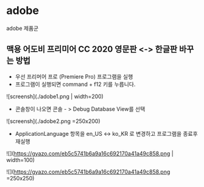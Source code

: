 # adobe
adobe 제품군


##  맥용 어도비 프리미어 CC 2020 영문판 <-> 한글판 바꾸는 방법

- 우선 프리머어 프로 (Premiere Pro) 프로그램을 실행
- 프로그램이 실행되면 command + f12 키를 누릅니다.


![screensh](./adobe1.png | width=200)

- 콘솔창이 나오면 콘솔 - > Debug Database View를 선택


![screensh](./adobe2.png =250x200)

- ApplicationLanguage 항목을 en_US <-> ko_KR 로 변경하고 프로그램을 종료후 재실행

![](https://gyazo.com/eb5c5741b6a9a16c692170a41a49c858.png | width=100)

![](https://gyazo.com/eb5c5741b6a9a16c692170a41a49c858.png =250x250)
